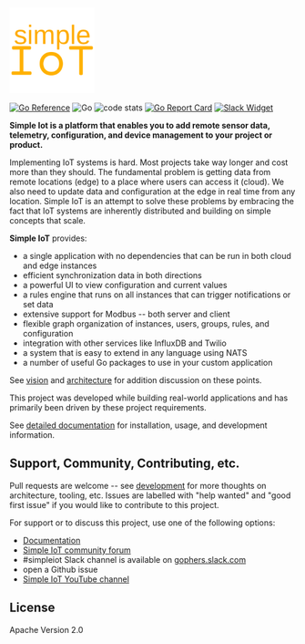 <img src="docs/images/simple-iot-logo.png?raw=true" width="150">

[![Go Reference](https://pkg.go.dev/badge/github.com/simpleiot/simpleiot.svg)](https://pkg.go.dev/github.com/simpleiot/simpleiot)
![Go](https://github.com/simpleiot/simpleiot/workflows/Go/badge.svg?branch=master)
![code stats](https://tokei.rs/b1/github/simpleiot/simpleiot?category=code)
[![Go Report Card](https://goreportcard.com/badge/github.com/simpleiot/simpleiot)](https://goreportcard.com/report/github.com/simpleiot/simpleiot)
[![Slack Widget](https://img.shields.io/badge/join-us%20on%20slack-gray.svg?longCache=true&logo=slack&colorB=red)](http://gophers.slack.com/messages/simpleiot)

**Simple Iot is a platform that enables you to add remote sensor data,
telemetry, configuration, and device management to your project or product.**

Implementing IoT systems is hard. Most projects take way longer and cost more
than they should. The fundamental problem is getting data from remote locations
(edge) to a place where users can access it (cloud). We also need to update data
and configuration at the edge in real time from any location. Simple IoT is an
attempt to solve these problems by embracing the fact that IoT systems are
inherently distributed and building on simple concepts that scale.

**Simple IoT** provides:

- a single application with no dependencies that can be run in both cloud and
  edge instances
- efficient synchronization data in both directions
- a powerful UI to view configuration and current values
- a rules engine that runs on all instances that can trigger notifications or
  set data
- extensive support for Modbus -- both server and client
- flexible graph organization of instances, users, groups, rules, and
  configuration
- integration with other services like InfluxDB and Twilio
- a system that is easy to extend in any language using NATS
- a number of useful Go packages to use in your custom application

See [vision](docs/ref/vision.md) and [architecture](docs/ref/architecture.md)
for addition discussion on these points.

This project was developed while building real-world applications and has
primarily been driven by these project requirements.

See [detailed documentation](https://docs.simpleiot.org) for installation,
usage, and development information.

## Support, Community, Contributing, etc.

Pull requests are welcome -- see [development](docs/ref/development.md) for more
thoughts on architecture, tooling, etc. Issues are labelled with "help wanted"
and "good first issue" if you would like to contribute to this project.

For support or to discuss this project, use one of the following options:

- [Documentation](https://docs.simpleiot.org)
- [Simple IoT community forum](https://community.tmpdir.org/c/simple-iot/5)
- #simpleiot Slack channel is available on
  [gophers.slack.com](https://gophers.slack.com/messages/simpleiot/)
- open a Github issue
- [Simple IoT YouTube channel](https://www.youtube.com/channel/UCDAtjx0utMbJCexZ7Q5CbNg)

## License

Apache Version 2.0
